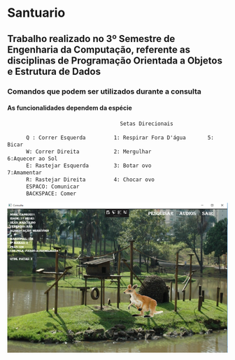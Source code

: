 # Santuario

<h2>Trabalho realizado no 3º Semestre de Engenharia da Computação, referente as disciplinas de Programação Orientada a Objetos e Estrutura de Dados</h2>

  <h3>Comandos que podem ser utilizados durante a consulta</h3>
  <h4>As funcionalidades dependem da espécie</h4>
  
                                        Setas Direcionais 
                                        
          Q : Correr Esquerda         1: Respirar Fora D'água       5: Bicar
          W: Correr Direita	          2: Mergulhar	                6:Aquecer ao Sol
          E: Rastejar Esquerda        3: Botar ovo	                7:Amamentar
          R: Rastejar Direita         4: Chocar ovo
          ESPACO: Comunicar              
          BACKSPACE: Comer
  

<img src="https://github.com/LucasSilva321/Santuario/blob/master/Santuarivm/Imagens/readme.png" />
